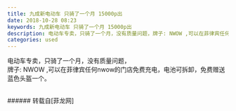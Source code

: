 ```yaml
---
title: 九成新电动车 只骑了一个月 15000p出
date: 2018-10-28 08:23
keywords: 九成新电动车 只骑了一个月 15000p出
description: 电动车专卖，只骑了一个月，没有质量问题，牌子: NWOW ,可以在菲律宾任何nwow的门店免费充电，电池可拆卸，免费赠送蓝色头盔一个。
categories: used
---
```

<td class="t_f" id="postmessage_2178390">

电动车专卖，只骑了一个月，没有质量问题，<br/>
牌子: NWOW ,可以在菲律宾任何nwow的门店免费充电，电池可拆卸，免费赠送蓝色头盔一个。<br/>
<br/>
<img alt="" border="0" class="zoom" data-cf-modified-7e1cee208f850747f0d832e4-="" file="http://www.flw.ph/data/appbyme/upload/image/201810/28/bPCPRYMJv8nA.jpg" id="aimg_mKz4Q" lazyloadthumb="1" onclick="" onmouseover="" src="http://www.flw.ph/data/appbyme/upload/image/201810/28/bPCPRYMJv8nA.jpg"/><br/>
<img alt="" border="0" class="zoom" data-cf-modified-7e1cee208f850747f0d832e4-="" file="http://www.flw.ph/data/appbyme/upload/image/201810/28/5o3tIbCPLHEl.jpg" id="aimg_v6C3V" lazyloadthumb="1" onclick="" onmouseover="" src="http://www.flw.ph/data/appbyme/upload/image/201810/28/5o3tIbCPLHEl.jpg"/><br/>
</td>
###### 转载自[菲龙网]